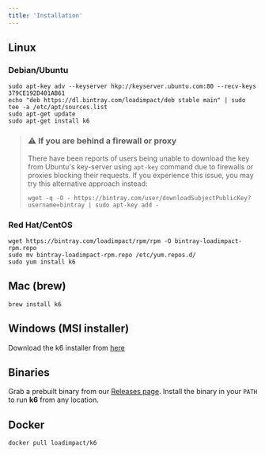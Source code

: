 ```yaml
---
title: 'Installation'
---
```


## Linux

### Debian/Ubuntu

<div class="code-group" data-props='{ "labels": [""] }'>

```shell
sudo apt-key adv --keyserver hkp://keyserver.ubuntu.com:80 --recv-keys 379CE192D401AB61
echo "deb https://dl.bintray.com/loadimpact/deb stable main" | sudo tee -a /etc/apt/sources.list
sudo apt-get update
sudo apt-get install k6
```

</div>

> ### ⚠️ If you are behind a firewall or proxy
>
> There have been reports of users being unable to download the key from Ubuntu's key-server using `apt-key`
> command due to firewalls or proxies blocking their requests. If you experience this issue, you may try this
> alternative approach instead:
>
> ```
> wget -q -O - https://bintray.com/user/downloadSubjectPublicKey?username=bintray | sudo apt-key add -
> ```

### Red Hat/CentOS

<div class="code-group" data-props='{ "labels": [""] }'>

```shell
wget https://bintray.com/loadimpact/rpm/rpm -O bintray-loadimpact-rpm.repo
sudo mv bintray-loadimpact-rpm.repo /etc/yum.repos.d/
sudo yum install k6
```

</div>

## Mac (brew)

<div class="code-group" data-props='{ "labels": ["Brew"] }'>

```shell
brew install k6
```

</div>

## Windows (MSI installer)

Download the k6 installer from [here](https://dl.bintray.com/loadimpact/windows/k6-v0.28.0-amd64.msi)

## Binaries

Grab a prebuilt binary from our <a href="https://github.com/loadimpact/k6/releases">Releases page</a>.
Install the binary in your `PATH` to run **k6** from any location.

## Docker

<div class="code-group" data-props='{"labels": ["Docker"]}'>

```shell
docker pull loadimpact/k6
```

</div>
